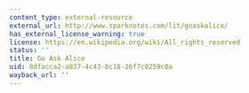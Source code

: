 ```yaml
---
content_type: external-resource
external_url: http://www.sparknotes.com/lit/goaskalice/
has_external_license_warning: true
license: https://en.wikipedia.org/wiki/All_rights_reserved
status: ''
title: Go Ask Alice
uid: 8dfacca2-a837-4c43-8c18-26f7c0259c0a
wayback_url: ''
---
```

